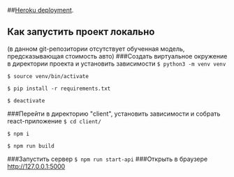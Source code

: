 ##[Heroku deployment](https://finocars.herokuapp.com/).

## Как запустить проект локально
(в данном git-репозитории отсутствует обученная модель, предсказывающая стоимость авто)
###Создать виртуальное окружение в директории проекта и установить зависимости 
```$ python3 -m venv venv```

```$ source venv/bin/activate```

```$ pip install -r requirements.txt```

```$ deactivate```

###Перейти в директорию "client", установить зависимости и собрать react-приложение
```$ cd client/```

```$ npm i```

```$ npm run build```

###Запустить сервер
```$ npm run start-api```
###Открыть в браузере http://127.0.0.1:5000
